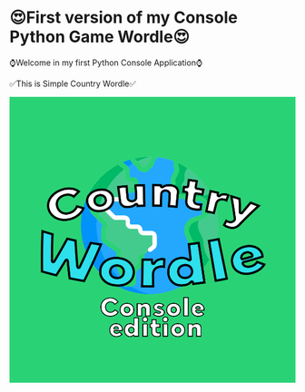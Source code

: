 <h1>😍First version of my Console Python Game Wordle😍</h1>

<p>⌚Welcome in my first Python Console Application⌚</p>
<p>✅This is Simple Country Wordle✅</p>
<img src="country_wordle.png">

